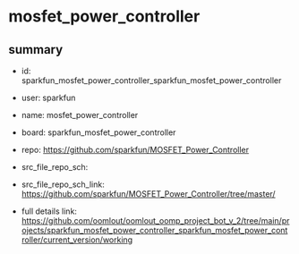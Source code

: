 # mosfet_power_controller
 
## summary 
* id: sparkfun_mosfet_power_controller_sparkfun_mosfet_power_controller
* user: sparkfun
* name: mosfet_power_controller
* board: sparkfun_mosfet_power_controller
* repo: https://github.com/sparkfun/MOSFET_Power_Controller



* src_file_repo_sch: 
* src_file_repo_sch_link: https://github.com/sparkfun/MOSFET_Power_Controller/tree/master/
* full details link: https://github.com/oomlout/oomlout_oomp_project_bot_v_2/tree/main/projects/sparkfun_mosfet_power_controller_sparkfun_mosfet_power_controller/current_version/working  







